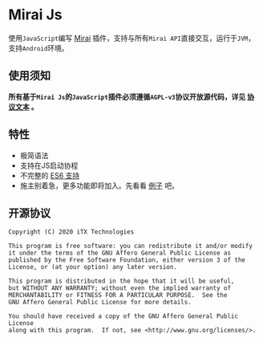 # Mirai Js

使用`JavaScript`编写 [Mirai](https://github.com/mamoe/mirai) 插件，支持与所有`Mirai API`直接交互，运行于`JVM`，支持`Android`环境。

## 使用须知

**所有基于`Mirai Js`的`JavaScript`插件必须遵循`AGPL-v3`协议开放源代码，详见 [协议文本](LICENSE) 。**

## 特性

* 极简语法
* 支持在JS启动协程
* 不完整的 [ES6 支持](https://mozilla.github.io/rhino/compat/engines.html)
* 施主别着急，更多功能即将加入。先看看 [例子](examples) 吧。

## 开源协议

    Copyright (C) 2020 iTX Technologies

    This program is free software: you can redistribute it and/or modify
    it under the terms of the GNU Affero General Public License as
    published by the Free Software Foundation, either version 3 of the
    License, or (at your option) any later version.

    This program is distributed in the hope that it will be useful,
    but WITHOUT ANY WARRANTY; without even the implied warranty of
    MERCHANTABILITY or FITNESS FOR A PARTICULAR PURPOSE.  See the
    GNU Affero General Public License for more details.

    You should have received a copy of the GNU Affero General Public License
    along with this program.  If not, see <http://www.gnu.org/licenses/>.
